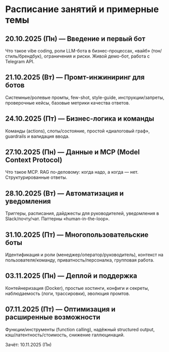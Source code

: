 # Расписание занятий и примерные темы

## 20.10.2025 (Пн) — Введение и первый бот
Что такое vibe coding, роли LLM-бота в бизнес-процессах, «вайб» (тон/стиль/брендбук), ограничения и риски. Живой демо-бот, работа с Telegram API.

## 21.10.2025 (Вт) — Промт-инжиниринг для ботов
Системные/ролевые промты, few-shot, style-guide, инструкции/запреты, проверочные кейсы, базовые метрики качества ответов.

## 24.10.2025 (Пт) — Бизнес-логика и команды
Команды (actions), слоты/состояние, простой «диалоговый граф», guardrails и валидация ввода.

## 27.10.2025 (Пн) — Данные и MCP (Model Context Protocol)
Что такое MCP. RAG по-деловому: когда надо, а когда — нет. Структурированные ответы.

## 28.10.2025 (Вт) — Автоматизация и уведомления
Триггеры, расписания, дайджесты для руководителей, уведомления в Slack/почту/чат. Паттерны «human-in-the-loop».

## 31.10.2025 (Пт) — Многопользовательские боты
Идентификация и роли (менеджер/оператор/руководитель), контекст на пользователя/команду, приватность/персоналка, групповая работа.

## 03.11.2025 (Пн) — Деплой и поддержка
Контейнеризация (Docker), простые хостинги, конфиги и секреты, наблюдаемость (логи, трассировки), эволюция промтов.

## 07.11.2025 (Пт) — Оптимизация и расширенные возможности
Функции/инструменты (function calling), надёжный structured output, кэш/латентность/стоимость, снижение галлюцинаций.

Зачёт: 10.11.2025 (Пн)